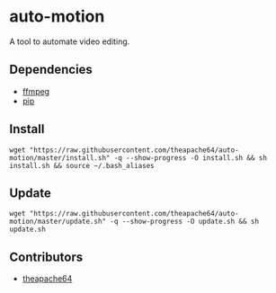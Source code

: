 # auto-motion
A tool to automate video editing.

## Dependencies

 - [ffmpeg](https://ffmpeg.org)
 - [pip](https://pip.pypa.io/en/stable/)

## Install

```shell script
wget "https://raw.githubusercontent.com/theapache64/auto-motion/master/install.sh" -q --show-progress -O install.sh && sh install.sh && source ~/.bash_aliases
```

## Update

```shell script
wget "https://raw.githubusercontent.com/theapache64/auto-motion/master/update.sh" -q --show-progress -O update.sh && sh update.sh
```

## Contributors
 - [theapache64](https://github.com/theapache64)